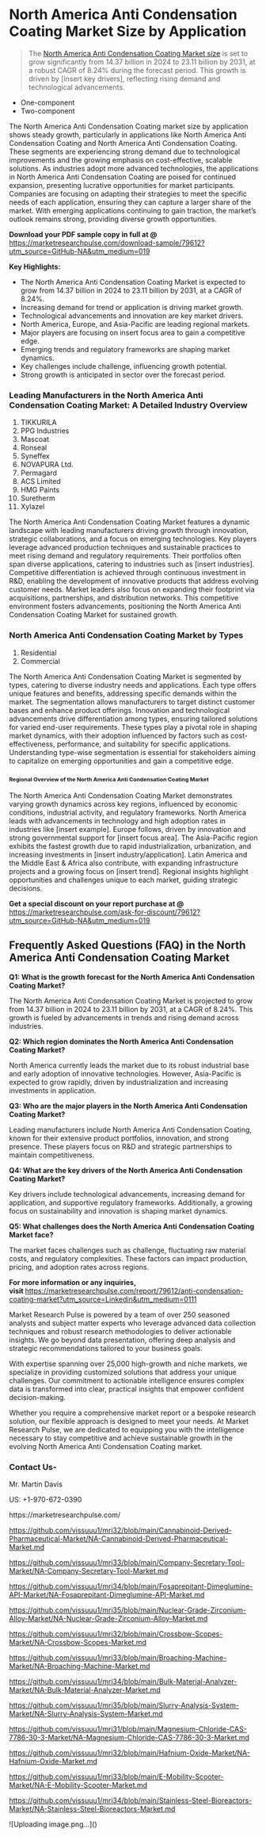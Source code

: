 <h1>North America Anti Condensation Coating Market&nbsp;Size by Application</h1><blockquote><p>The <a href="https://marketresearchpulse.com/download-sample/79612?utm_source=GitHub-NA&amp;utm_medium=019">North America Anti Condensation Coating Market size</a> is set to grow significantly from 14.37 billion in 2024 to 23.11 billion by 2031, at a robust CAGR of 8.24% during the forecast period. This growth is driven by [insert key drivers], reflecting rising demand and technological advancements.</p></blockquote><ul><li>One-component<li> Two-component</li></ul><p>The North America Anti Condensation Coating market size by application shows steady growth, particularly in applications like North America Anti Condensation Coating and North America Anti Condensation Coating. These segments are experiencing strong demand due to technological improvements and the growing emphasis on cost-effective, scalable solutions. As industries adopt more advanced technologies, the applications in North America Anti Condensation Coating are poised for continued expansion, presenting lucrative opportunities for market participants. Companies are focusing on adapting their strategies to meet the specific needs of each application, ensuring they can capture a larger share of the market. With emerging applications continuing to gain traction, the market’s outlook remains strong, providing diverse growth opportunities.</p><p><strong>Download your PDF sample copy in full at @ </strong><a href="https://marketresearchpulse.com/download-sample/79612?utm_source=GitHub-NA&amp;utm_medium=019">https://marketresearchpulse.com/download-sample/79612?utm_source=GitHub-NA&amp;utm_medium=019</a></p><p><strong>Key Highlights: </strong></p><ul><li>The North America Anti Condensation Coating Market is expected to grow from 14.37 billion in 2024 to 23.11 billion by 2031, at a CAGR of 8.24%.</li><li>Increasing demand for trend or application is driving market growth.</li><li>Technological advancements and innovation are key market drivers.</li><li>North America, Europe, and Asia-Pacific are leading regional markets.</li><li>Major players are focusing on insert focus area to gain a competitive edge.</li><li>Emerging trends and regulatory frameworks are shaping market dynamics.</li><li>Key challenges include challenge, influencing growth potential.</li><li>Strong growth is anticipated in sector over the forecast period.</li></ul><h3>Leading Manufacturers in the North America Anti Condensation Coating Market: A Detailed Industry Overview</h3><ol><li>TIKKURILA</li><li>PPG Industries</li><li>Mascoat</li><li>Ronseal</li><li>Syneffex</li><li>NOVAPURA Ltd.</li><li>Permagard</li><li>ACS Limited</li><li>HMG Paints</li><li>Suretherm</li><li>Xylazel</li></ol><div class="flex max-w-full flex-col flex-grow"><div class="min-h-8 text-message flex w-full flex-col items-end gap-2 whitespace-normal break-words [.text-message+&amp;]:mt-5" dir="auto" data-message-author-role="assistant" data-message-id="fd8432e4-4910-450d-b182-61b7bfb0a01f" data-message-model-slug="gpt-4o"><div class="flex w-full flex-col gap-1 empty:hidden first:pt-[3px]"><div class="markdown prose w-full break-words dark:prose-invert light"><p>The North America Anti Condensation Coating Market features a dynamic landscape with leading manufacturers driving growth through innovation, strategic collaborations, and a focus on emerging technologies. Key players leverage advanced production techniques and sustainable practices to meet rising demand and regulatory requirements. Their portfolios often span diverse applications, catering to industries such as [insert industries]. Competitive differentiation is achieved through continuous investment in R&amp;D, enabling the development of innovative products that address evolving customer needs. Market leaders also focus on expanding their footprint via acquisitions, partnerships, and distribution networks. This competitive environment fosters advancements, positioning the North America Anti Condensation Coating Market for sustained growth.</p></div></div></div></div><h3>North America Anti Condensation Coating Market by Types</h3><ol><li>Residential<li> Commercial</li></ol><div class="flex max-w-full flex-col flex-grow"><div class="min-h-8 text-message flex w-full flex-col items-end gap-2 whitespace-normal break-words [.text-message+&amp;]:mt-5" dir="auto" data-message-author-role="assistant" data-message-id="084470be-0bb7-4664-bddf-5156b4f41249" data-message-model-slug="gpt-4o-mini"><div class="flex w-full flex-col gap-1 empty:hidden first:pt-[3px]"><div class="markdown prose w-full break-words dark:prose-invert light"><p>The North America Anti Condensation Coating Market is segmented by types, catering to diverse industry needs and applications. Each type offers unique features and benefits, addressing specific demands within the market. The segmentation allows manufacturers to target distinct customer bases and enhance product offerings. Innovation and technological advancements drive differentiation among types, ensuring tailored solutions for varied end-user requirements. These types play a pivotal role in shaping market dynamics, with their adoption influenced by factors such as cost-effectiveness, performance, and suitability for specific applications. Understanding type-wise segmentation is essential for stakeholders aiming to capitalize on emerging opportunities and gain a competitive edge.</p></div></div></div></div><h3><span style="font-size: 11px;">Regional Overview of the North America Anti Condensation Coating Market</span></h3><div class="flex max-w-full flex-col flex-grow"><div class="min-h-8 text-message flex w-full flex-col items-end gap-2 whitespace-normal break-words [.text-message+&amp;]:mt-5" dir="auto" data-message-author-role="assistant" data-message-id="e9038762-ce64-4e30-91c9-9bd413514231" data-message-model-slug="gpt-4o-mini"><div class="flex w-full flex-col gap-1 empty:hidden first:pt-[3px]"><div class="markdown prose w-full break-words dark:prose-invert light"><p>The North America Anti Condensation Coating Market demonstrates varying growth dynamics across key regions, influenced by economic conditions, industrial activity, and regulatory frameworks. North America leads with advancements in technology and high adoption rates in industries like [insert example]. Europe follows, driven by innovation and strong governmental support for [insert focus area]. The Asia-Pacific region exhibits the fastest growth due to rapid industrialization, urbanization, and increasing investments in [insert industry/application]. Latin America and the Middle East &amp; Africa also contribute, with expanding infrastructure projects and a growing focus on [insert trend]. Regional insights highlight opportunities and challenges unique to each market, guiding strategic decisions.</p></div></div></div></div><p><strong>Get a special discount on your report purchase at @ </strong><a href="https://marketresearchpulse.com/ask-for-discount/79612?utm_source=GitHub-NA&amp;utm_medium=019">https://marketresearchpulse.com/ask-for-discount/79612?utm_source=GitHub-NA&amp;utm_medium=019</a></p><h2>Frequently Asked Questions (FAQ) in the North America Anti Condensation Coating Market</h2><p><strong>Q1: What is the growth forecast for the North America Anti Condensation Coating Market?</strong></p><p>The North America Anti Condensation Coating Market is projected to grow from 14.37 billion in 2024 to 23.11 billion by 2031, at a CAGR of 8.24%. This growth is fueled by advancements in trends and rising demand across industries.</p><p><strong>Q2: Which region dominates the North America Anti Condensation Coating Market?</strong></p><p>North America currently leads the market due to its robust industrial base and early adoption of innovative technologies. However, Asia-Pacific is expected to grow rapidly, driven by industrialization and increasing investments in application.</p><p><strong>Q3: Who are the major players in the North America Anti Condensation Coating Market?</strong></p><p>Leading manufacturers include North America Anti Condensation Coating, known for their extensive product portfolios, innovation, and strong presence. These players focus on R&amp;D and strategic partnerships to maintain competitiveness.</p><p><strong>Q4: What are the key drivers of the North America Anti Condensation Coating Market?</strong></p><p>Key drivers include technological advancements, increasing demand for application, and supportive regulatory frameworks. Additionally, a growing focus on sustainability and innovation is shaping market dynamics.</p><p><strong>Q5: What challenges does the North America Anti Condensation Coating Market face?</strong></p><p>The market faces challenges such as challenge, fluctuating raw material costs, and regulatory complexities. These factors can impact production, pricing, and adoption rates across regions.</p><p><strong>For more information or any inquiries, visit&nbsp;</strong><a href="https://marketresearchpulse.com/report/79612/anti-condensation-coating-market?utm_source=Linkedin&utm_medium=0111">https://marketresearchpulse.com/report/79612/anti-condensation-coating-market?utm_source=Linkedin&utm_medium=0111</a></p><p>Market Research Pulse is powered by a team of over 250 seasoned analysts and subject matter experts who leverage advanced data collection techniques and robust research methodologies to deliver actionable insights. We go beyond data presentation, offering deep analysis and strategic recommendations tailored to your business goals.</p><p>With expertise spanning over 25,000 high-growth and niche markets, we specialize in providing customized solutions that address your unique challenges. Our commitment to actionable intelligence ensures complex data is transformed into clear, practical insights that empower confident decision-making.</p><p>Whether you require a comprehensive market report or a bespoke research solution, our flexible approach is designed to meet your needs. At Market Research Pulse, we are dedicated to equipping you with the intelligence necessary to stay competitive and achieve sustainable growth in the evolving North America Anti Condensation Coating market.</p><h3><strong>Contact Us-</strong></h3><p>Mr. Martin Davis</p><p>US: +1-970-672-0390</p><p>https://marketresearchpulse.com/</p><p><a href="https://github.com/vissuuu1/mri32/blob/main/Cannabinoid-Derived-Pharmaceutical-Market/NA-Cannabinoid-Derived-Pharmaceutical-Market.md">https://github.com/vissuuu1/mri32/blob/main/Cannabinoid-Derived-Pharmaceutical-Market/NA-Cannabinoid-Derived-Pharmaceutical-Market.md</a></p><p><a href="https://github.com/vissuuu1/mri33/blob/main/Company-Secretary-Tool-Market/NA-Company-Secretary-Tool-Market.md">https://github.com/vissuuu1/mri33/blob/main/Company-Secretary-Tool-Market/NA-Company-Secretary-Tool-Market.md</a></p><p><a href="https://github.com/vissuuu1/mri34/blob/main/Fosaprepitant-Dimeglumine-API-Market/NA-Fosaprepitant-Dimeglumine-API-Market.md">https://github.com/vissuuu1/mri34/blob/main/Fosaprepitant-Dimeglumine-API-Market/NA-Fosaprepitant-Dimeglumine-API-Market.md</a></p><p><a href="https://github.com/vissuuu1/mri35/blob/main/Nuclear-Grade-Zirconium-Alloy-Market/NA-Nuclear-Grade-Zirconium-Alloy-Market.md">https://github.com/vissuuu1/mri35/blob/main/Nuclear-Grade-Zirconium-Alloy-Market/NA-Nuclear-Grade-Zirconium-Alloy-Market.md</a></p><p><a href="https://github.com/vissuuu1/mri32/blob/main/Crossbow-Scopes-Market/NA-Crossbow-Scopes-Market.md">https://github.com/vissuuu1/mri32/blob/main/Crossbow-Scopes-Market/NA-Crossbow-Scopes-Market.md</a></p><p><a href="https://github.com/vissuuu1/mri33/blob/main/Broaching-Machine-Market/NA-Broaching-Machine-Market.md">https://github.com/vissuuu1/mri33/blob/main/Broaching-Machine-Market/NA-Broaching-Machine-Market.md</a></p><p><a href="https://github.com/vissuuu1/mri34/blob/main/Bulk-Material-Analyzer-Market/NA-Bulk-Material-Analyzer-Market.md">https://github.com/vissuuu1/mri34/blob/main/Bulk-Material-Analyzer-Market/NA-Bulk-Material-Analyzer-Market.md</a></p><p><a href="https://github.com/vissuuu1/mri35/blob/main/Slurry-Analysis-System-Market/NA-Slurry-Analysis-System-Market.md">https://github.com/vissuuu1/mri35/blob/main/Slurry-Analysis-System-Market/NA-Slurry-Analysis-System-Market.md</a></p><p><a href="https://github.com/vissuuu1/mri31/blob/main/Magnesium-Chloride-CAS-7786-30-3-Market/NA-Magnesium-Chloride-CAS-7786-30-3-Market.md">https://github.com/vissuuu1/mri31/blob/main/Magnesium-Chloride-CAS-7786-30-3-Market/NA-Magnesium-Chloride-CAS-7786-30-3-Market.md</a></p><p><a href="https://github.com/vissuuu1/mri32/blob/main/Hafnium-Oxide-Market/NA-Hafnium-Oxide-Market.md">https://github.com/vissuuu1/mri32/blob/main/Hafnium-Oxide-Market/NA-Hafnium-Oxide-Market.md</a></p><p><a href="https://github.com/vissuuu1/mri33/blob/main/E-Mobility-Scooter-Market/NA-E-Mobility-Scooter-Market.md">https://github.com/vissuuu1/mri33/blob/main/E-Mobility-Scooter-Market/NA-E-Mobility-Scooter-Market.md</a></p><p><a href="https://github.com/vissuuu1/mri34/blob/main/Stainless-Steel-Bioreactors-Market/NA-Stainless-Steel-Bioreactors-Market.md">https://github.com/vissuuu1/mri34/blob/main/Stainless-Steel-Bioreactors-Market/NA-Stainless-Steel-Bioreactors-Market.md</a></p>
![Uploading image.png…]()
